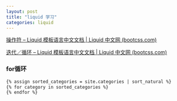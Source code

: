 ```yaml
---
layout: post
title: "liquid 学习"
categories: liquid
---
```




[操作符 – Liquid 模板语言中文文档 | Liquid 中文网 (bootcss.com)](https://liquid.bootcss.com/basics/operators/)





[迭代／循环 – Liquid 模板语言中文文档 | Liquid 中文网 (bootcss.com)](https://liquid.bootcss.com/tags/iteration/)

### for循环

```html
{% assign sorted_categories = site.categories | sort_natural %}
{% for category in sorted_categories %}
{% endfor %}
```

